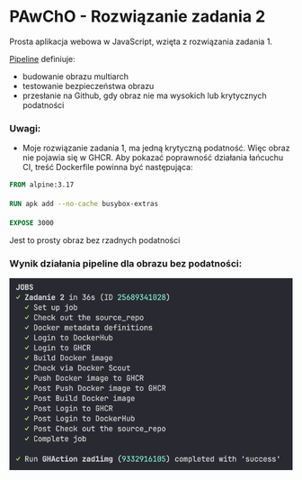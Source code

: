 # PAwChO - Rozwiązanie zadania 2

Prosta aplikacja webowa w JavaScript, wzięta z rozwiązania zadania 1.

[Pipeline](.github/workflows/gha_example.yml) definiuje:

- budowanie obrazu multiarch
- testowanie bezpieczeństwa obrazu
- przesłanie na Github, gdy obraz nie ma wysokich lub krytycznych podatności

### Uwagi:
- Moje rozwiązanie zadania 1, ma jedną krytyczną podatność. Więc obraz nie pojawia się w GHCR.
Aby pokazać poprawność działania łańcuchu CI, treść Dockerfile powinna być następująca:
```Dockerfile
FROM alpine:3.17

RUN apk add --no-cache busybox-extras

EXPOSE 3000
```
Jest to prosty obraz bez rzadnych podatności

### Wynik działania pipeline dla obrazu bez podatności:
![result](obrazki/image.png)
